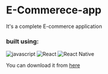 # E-Commerece-app
It's a complete E-commerce application

### built using:

![javascript](https://img.shields.io/badge/JavaScript-323330?style=for-the-badge&logo=javascript&logoColor=F7DF1E)
![React](https://img.shields.io/badge/React-61dafb?style=for-the-badge&logo=react&logoColor=black)
![React Native](https://img.shields.io/badge/React-Native-61dafb?style=for-the-badge&logo=react&logoColor=white)

You can download it from [here](https://drive.google.com/file/d/1Ndbt4adX1ouABzL90OCRtfITL_QiH12Y/view?usp=sharing)
